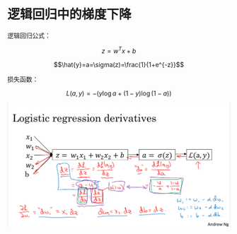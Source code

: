 # 逻辑回归中的梯度下降

逻辑回归公式：

$$z=w^{T}x+b$$

$$\hat{y}=a=\sigma(z)=\frac{1}{1+e^{-z}}$$

损失函数：

$$L(a,y) = -(y\log{a} + (1-y)\log{(1-a)})$$

![](./image/2.9-1.png)
